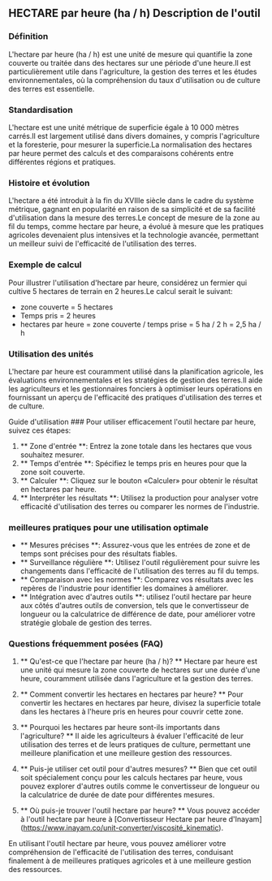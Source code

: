 ## HECTARE par heure (ha / h) Description de l'outil

### Définition
L'hectare par heure (ha / h) est une unité de mesure qui quantifie la zone couverte ou traitée dans des hectares sur une période d'une heure.Il est particulièrement utile dans l'agriculture, la gestion des terres et les études environnementales, où la compréhension du taux d'utilisation ou de culture des terres est essentielle.

### Standardisation
L'hectare est une unité métrique de superficie égale à 10 000 mètres carrés.Il est largement utilisé dans divers domaines, y compris l'agriculture et la foresterie, pour mesurer la superficie.La normalisation des hectares par heure permet des calculs et des comparaisons cohérents entre différentes régions et pratiques.

### Histoire et évolution
L'hectare a été introduit à la fin du XVIIIe siècle dans le cadre du système métrique, gagnant en popularité en raison de sa simplicité et de sa facilité d'utilisation dans la mesure des terres.Le concept de mesure de la zone au fil du temps, comme hectare par heure, a évolué à mesure que les pratiques agricoles devenaient plus intensives et la technologie avancée, permettant un meilleur suivi de l'efficacité de l'utilisation des terres.

### Exemple de calcul
Pour illustrer l'utilisation d'hectare par heure, considérez un fermier qui cultive 5 hectares de terrain en 2 heures.Le calcul serait le suivant:
- zone couverte = 5 hectares
- Temps pris = 2 heures
- hectares par heure = zone couverte / temps prise = 5 ha / 2 h = 2,5 ha / h

### Utilisation des unités
L'hectare par heure est couramment utilisé dans la planification agricole, les évaluations environnementales et les stratégies de gestion des terres.Il aide les agriculteurs et les gestionnaires fonciers à optimiser leurs opérations en fournissant un aperçu de l'efficacité des pratiques d'utilisation des terres et de culture.

Guide d'utilisation ###
Pour utiliser efficacement l'outil hectare par heure, suivez ces étapes:
1. ** Zone d'entrée **: Entrez la zone totale dans les hectares que vous souhaitez mesurer.
2. ** Temps d'entrée **: Spécifiez le temps pris en heures pour que la zone soit couverte.
3. ** Calculer **: Cliquez sur le bouton «Calculer» pour obtenir le résultat en hectares par heure.
4. ** Interpréter les résultats **: Utilisez la production pour analyser votre efficacité d'utilisation des terres ou comparer les normes de l'industrie.

### meilleures pratiques pour une utilisation optimale
- ** Mesures précises **: Assurez-vous que les entrées de zone et de temps sont précises pour des résultats fiables.
- ** Surveillance régulière **: Utilisez l'outil régulièrement pour suivre les changements dans l'efficacité de l'utilisation des terres au fil du temps.
- ** Comparaison avec les normes **: Comparez vos résultats avec les repères de l'industrie pour identifier les domaines à améliorer.
- ** Intégration avec d'autres outils **: utilisez l'outil hectare par heure aux côtés d'autres outils de conversion, tels que le convertisseur de longueur ou la calculatrice de différence de date, pour améliorer votre stratégie globale de gestion des terres.

### Questions fréquemment posées (FAQ)

1. ** Qu'est-ce que l'hectare par heure (ha / h)? **
Hectare par heure est une unité qui mesure la zone couverte de hectares sur une durée d'une heure, couramment utilisée dans l'agriculture et la gestion des terres.

2. ** Comment convertir les hectares en hectares par heure? **
Pour convertir les hectares en hectares par heure, divisez la superficie totale dans les hectares à l'heure pris en heures pour couvrir cette zone.

3. ** Pourquoi les hectares par heure sont-ils importants dans l'agriculture? **
Il aide les agriculteurs à évaluer l'efficacité de leur utilisation des terres et de leurs pratiques de culture, permettant une meilleure planification et une meilleure gestion des ressources.

4. ** Puis-je utiliser cet outil pour d'autres mesures? **
Bien que cet outil soit spécialement conçu pour les calculs hectares par heure, vous pouvez explorer d'autres outils comme le convertisseur de longueur ou la calculatrice de durée de date pour différentes mesures.

5. ** Où puis-je trouver l'outil hectare par heure? **
Vous pouvez accéder à l'outil hectare par heure à [Convertisseur Hectare par heure d'Inayam] (https://www.inayam.co/unit-converter/viscosité_kinematic).

En utilisant l'outil hectare par heure, vous pouvez améliorer votre compréhension de l'efficacité de l'utilisation des terres, conduisant finalement à de meilleures pratiques agricoles et à une meilleure gestion des ressources.
